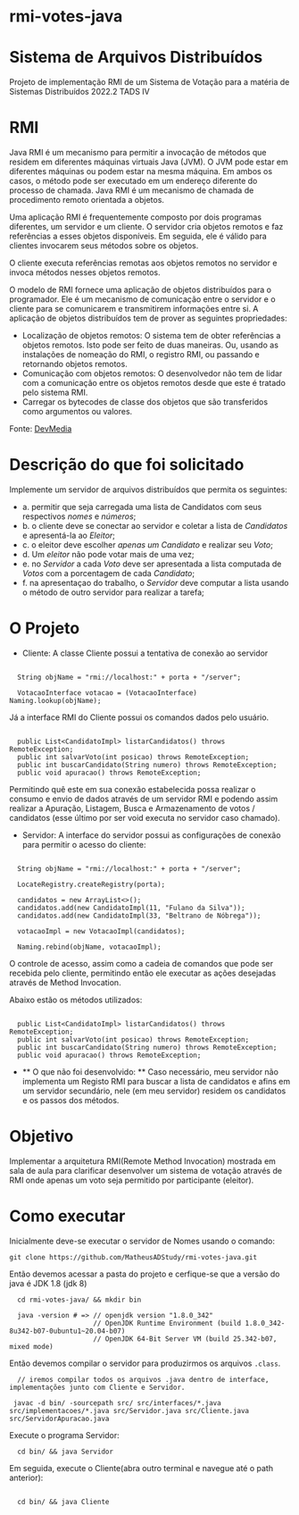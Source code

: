 # rmi-votes-java
# Sistema de Arquivos Distribuídos
Projeto de implementação RMI de um Sistema de Votação para a matéria de Sistemas Distribuídos 2022.2 TADS IV

# RMI
Java RMI é um mecanismo para permitir a invocação de métodos que residem em diferentes máquinas virtuais Java (JVM). O JVM pode estar em diferentes máquinas ou podem estar na mesma máquina. Em ambos os casos, o método pode ser executado em um endereço diferente do processo de chamada. Java RMI é um mecanismo de chamada de procedimento remoto orientada a objetos.

Uma aplicação RMI é frequentemente composto por dois programas diferentes, um servidor e um cliente. O servidor cria objetos remotos e faz referências a esses objetos disponíveis. Em seguida, ele é válido para clientes invocarem seus métodos sobre os objetos.

O cliente executa referências remotas aos objetos remotos no servidor e invoca métodos nesses objetos remotos.

O modelo de RMI fornece uma aplicação de objetos distribuídos para o programador. Ele é um mecanismo de comunicação entre o servidor e o cliente para se comunicarem e transmitirem informações entre si. A aplicação de objetos distribuídos tem de prover as seguintes propriedades:

- Localização de objetos remotos: O sistema tem de obter referências a objetos remotos. Isto pode ser feito de duas maneiras. Ou, usando as instalações de nomeação do RMI, o registro RMI, ou passando e retornando objetos remotos.
- Comunicação com objetos remotos: O desenvolvedor não tem de lidar com a comunicação entre os objetos remotos desde que este é tratado pelo sistema RMI.
- Carregar os bytecodes de classe dos objetos que são transferidos como argumentos ou valores.

Fonte: [DevMedia](https://www.devmedia.com.br/uma-introducao-ao-rmi-em-java/28681)

# Descrição do que foi solicitado

Implemente um servidor de arquivos distribuídos que permita os seguintes:
- a. permitir que seja carregada uma lista de Candidatos com seus respectivos *nomes* e *números*;
- b. o cliente deve se conectar ao servidor e coletar a lista de *Candidatos* e apresentá-la ao *Eleitor*;
- c. o eleitor deve escolher *apenas um Candidato* e realizar seu *Voto*;
- d. Um *eleitor* não pode votar mais de uma vez;
- e. no *Servidor* a cada *Voto* deve ser apresentada a lista computada de *Votos* com a porcentagem de cada *Candidato*;
- f. na apresentaçao do trabalho, o *Servidor* deve computar a lista usando o método de outro servidor para realizar a tarefa;

# O Projeto

* Cliente:
A classe Cliente possui a tentativa de conexão ao servidor

```

  String objName = "rmi://localhost:" + porta + "/server";

  VotacaoInterface votacao = (VotacaoInterface) Naming.lookup(objName);

```

Já a interface RMI do Cliente possui os comandos dados pelo usuário.
```

  public List<CandidatoImpl> listarCandidatos() throws RemoteException;
  public int salvarVoto(int posicao) throws RemoteException;
  public int buscarCandidato(String numero) throws RemoteException;
  public void apuracao() throws RemoteException;

```

Permitindo quê este em sua conexão estabelecida possa realizar o consumo e envio de dados através de um servidor RMI e podendo assim realizar a Apuração, Listagem, Busca e Armazenamento de votos / candidatos (esse último por ser void executa no servidor caso chamado).

* Servidor:
A interface do servidor possui as configurações de conexão para permitir o acesso do cliente:

```

  String objName = "rmi://localhost:" + porta + "/server";

  LocateRegistry.createRegistry(porta);

  candidatos = new ArrayList<>();
  candidatos.add(new CandidatoImpl(11, "Fulano da Silva"));
  candidatos.add(new CandidatoImpl(33, "Beltrano de Nóbrega"));

  votacaoImpl = new VotacaoImpl(candidatos);

  Naming.rebind(objName, votacaoImpl);

```

O controle de acesso, assim como a cadeia de comandos que pode ser recebida pelo cliente, permitindo então ele executar as ações desejadas através de Method Invocation.

Abaixo estão os métodos utilizados:
```

  public List<CandidatoImpl> listarCandidatos() throws RemoteException;
  public int salvarVoto(int posicao) throws RemoteException;
  public int buscarCandidato(String numero) throws RemoteException;
  public void apuracao() throws RemoteException;

```
- ** O que não foi desenvolvido: **
Caso necessário, meu servidor não implementa um Registo RMI para buscar a lista de candidatos e afins em um servidor secundário, nele (em meu servidor) residem os candidatos e os passos dos métodos.

# Objetivo

Implementar a arquitetura RMI(Remote Method Invocation) mostrada em sala de aula para clarificar desenvolver um sistema de votação através de RMI onde apenas um voto seja permitido por participante (eleitor).

# Como executar

Inicialmente deve-se executar o servidor de Nomes usando o comando:

```
git clone https://github.com/MatheusADStudy/rmi-votes-java.git
```

Então devemos acessar a pasta do projeto e cerfique-se que a versão do java é JDK 1.8 (jdk 8)

```
  cd rmi-votes-java/ && mkdir bin

  java -version # => // openjdk version "1.8.0_342"
                     // OpenJDK Runtime Environment (build 1.8.0_342-8u342-b07-0ubuntu1~20.04-b07)
                     // OpenJDK 64-Bit Server VM (build 25.342-b07, mixed mode)
```
Então devemos compilar o servidor para produzirmos os arquivos ```.class```.

```
  // iremos compilar todos os arquivos .java dentro de interface, implementações junto com Cliente e Servidor.
 
 javac -d bin/ -sourcepath src/ src/interfaces/*.java src/implementacoes/*.java src/Servidor.java src/Cliente.java src/ServidorApuracao.java

```

Execute o programa Servidor:

```
  cd bin/ && java Servidor
```

Em seguida, execute o Cliente(abra outro terminal e navegue até o path anterior):
```

  cd bin/ && java Cliente
```
